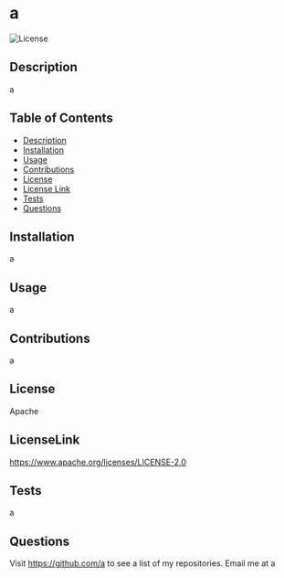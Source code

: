 # a
  ![License](https://img.shields.io/static/v1?label=Apache&message=Apache&color=blue)

  ## Description

   a
  
  ## Table of Contents
  * [Description](#description) 
  * [Installation](#installation)
  * [Usage](#usage)
  * [Contributions](#contributions)
  * [License](#license)
  * [License Link](#licenseLink)
  * [Tests](#tests)
  * [Questions](#questions)

  ## Installation

  a

  ## Usage

  a

  ## Contributions

  a

  ## License

  Apache

  ## LicenseLink

  https://www.apache.org/licenses/LICENSE-2.0

  ## Tests 
  
  a

  ## Questions

  Visit https://github.com/a to see a list of my repositories.
  Email me at a


